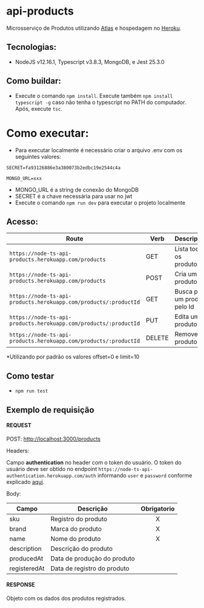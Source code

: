 # api-products

Microsserviço de Produtos utilizando [Atlas](https://cloud.mongodb.com) e hospedagem no [Heroku](https://www.heroku.com/).

## Tecnologias:

- NodeJS v12.16.1, Typescript v3.8.3, MongoDB, e Jest 25.3.0

## Como buildar:

- Execute o comando ```npm install```. Execute também ```npm install typescript -g``` caso não tenha o typescript no PATH do computador. Após, execute ```tsc```.

# Como executar:

- Para executar localmente é necessário criar o arquivo .env com os seguintes valores:

```SECRET=fa93126886e3a380073b2edbc19e2544c4a```

```MONGO_URL=xxx```

- MONGO_URL é a string de conexão do MongoDB
- SECRET é a chave necessária para usar no jwt
- Execute o comando ```npm run dev``` para executar o projeto localmente

## Acesso:

| Route | Verb | Description |
| --- | --- | --- |
| `https://node-ts-api-products.herokuapp.com/products` | GET | Lista todos os produtos* |
| `https://node-ts-api-products.herokuapp.com/products` | POST | Cria um produto |
| `https://node-ts-api-products.herokuapp.com/products/:productId` | GET | Busca por um produto pelo Id |
| `https://node-ts-api-products.herokuapp.com/products/:productId` | PUT | Edita um produto |
| `https://node-ts-api-products.herokuapp.com/products/:productId` | DELETE | Remove um produto |

\*Utilizando por padrão os valores offset=0 e limit=10

## Como testar 

- ```npm run test```

## Exemplo de requisição

#### REQUEST

POST: [http://localhost:3000/products](http://localhost:3000/products)

Headers:

Campo **authentication** no header com o token do usuário. O token do usuário deve ser obtido no endpoint ```https://node-ts-api-authentication.herokuapp.com/auth``` informando ```user``` e ```password``` conforme explicado [aqui](https://github.com/moniadamz/api-authentication/blob/master/README.md).

Body:

| Campo         | Descrição     | Obrigatorio |
| ------------- |-------------| :---------: |
| sku | Registro do produto | X |
| brand | Marca do produto | X |
| name | Nome do produto | X |
| description  | Descrição do produto |  |
| producedAt | Data de produção do produto|  |
| registeredAt | Data de registro do produto |  |


#### RESPONSE

Objeto com os dados dos produtos registrados.
